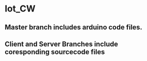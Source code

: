 # Iot_CW

## Master branch includes arduino code files.
## Client and Server Branches include coresponding sourcecode files
